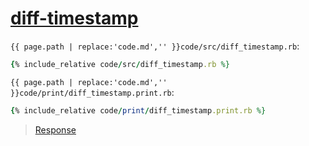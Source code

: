 # [diff-timestamp](code.zip)

`{{ page.path | replace:'code.md','' }}code/src/diff_timestamp.rb`:

```rb
{% include_relative code/src/diff_timestamp.rb %}
```

`{{ page.path | replace:'code.md','' }}code/print/diff_timestamp.print.rb`:

```rb
{% include_relative code/print/diff_timestamp.print.rb %}
```

> [Response](response/src/diff_timestamp.rb)
